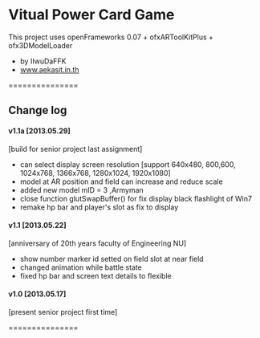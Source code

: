 Vitual Power Card Game
===============

This project uses openFrameworks 0.07 + ofxARToolKitPlus + ofx3DModelLoader
- by IIwuDaFFK
- www.aekasit.in.th

===============
## Change log


#### v1.1a [2013.05.29]
[build for senior project last assignment]
- can select display screen resolution [support 640x480, 800,600, 1024x768, 1366x768, 1280x1024, 1920x1080]
- model at AR position and field can increase and reduce scale
- added new model mID = 3 ,Armyman
- close function glutSwapBuffer() for fix display black flashlight of Win7
- remake hp bar and player's slot as fix to display


#### v1.1 [2013.05.22]
[anniversary of 20th years faculty of Engineering NU]
- show number marker id setted on field slot at near field 
- changed animation while battle state
- fixed hp bar and screen text details to flexible


#### v1.0 [2013.05.17]
[present senior project first time]

===============
